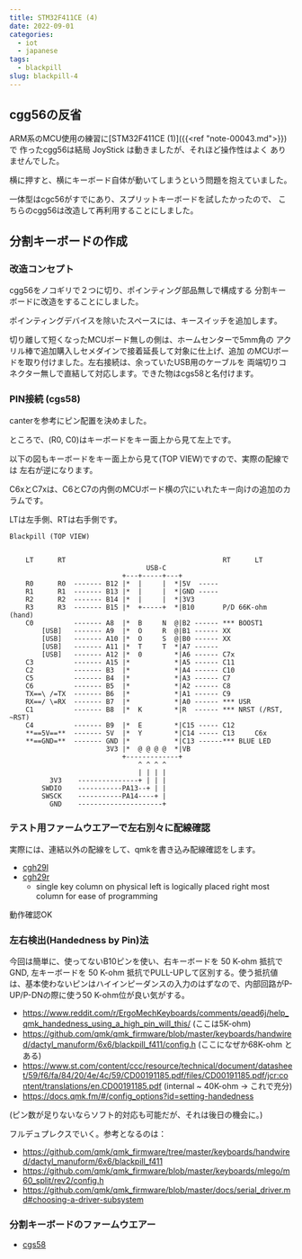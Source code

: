 ```yaml
---
title: STM32F411CE (4)
date: 2022-09-01
categories:
  - iot
  - japanese
tags:
  - blackpill
slug: blackpill-4
---
```


## cgg56の反省

ARM系のMCU使用の練習に[STM32F411CE (1)]({{<ref "note-00043.md">}})で
作ったcgg56は結局 JoyStick は動きましたが、それほど操作性はよく
ありませんでした。

横に押すと、横にキーボード自体が動いてしまうという問題を抱えていました。

一体型はcgc56がすでにあり、スプリットキーボードを試したかったので、
こちらのcgg56は改造して再利用することにしました。

## 分割キーボードの作成

### 改造コンセプト

cgg56をノコギリで２つに切り、ポインティング部品無しで構成する
分割キーボードに改造をすることにしました。

ポインティングデバイスを除いたスペースには、キースイッチを追加します。

切り離して短くなったMCUボード無しの側は、ホームセンターで5mm角の
アクリル棒で追加購入しセメダインで接着延長して対象に仕上げ、追加
のMCUボードを取り付けました。左右接続は、余っていたUSB用のケーブルを
両端切りコネクター無しで直結して対応します。できた物はcgs58と名付けます。

### PIN接続 (cgs58)

canterを参考にピン配置を決めました。

ところで、(R0, C0)はキーボードをキー面上から見て左上です。

以下の図もキーボードをキー面上から見て(TOP VIEW)ですので、実際の配線では
左右が逆になります。

C6xとC7xは、C6とC7の内側のMCUボード横の穴にいれたキー向けの追加のカラムです。

LTは左手側、RTは右手側です。

```
Blackpill (TOP VIEW)


    LT      RT                                       RT      LT
                                  USB-C
                            +---+-----+---+
    R0      R0  ------- B12 |*  |     |  *|5V  -----
    R1      R1  ------- B13 |*  |     |  *|GND -----
    R2      R2  ------- B14 |*  |     |  *|3V3
    R3      R3  ------- B15 |*  +-----+  *|B10       P/D 66K-ohm (hand)
    C0          ------- A8  |*  B     N  @|B2 ------ *** BOOST1
        [USB]   ------- A9  |*  O     R  @|B1 ------ XX
        [USB]   ------- A10 |*  O     S  @|B0 ------ XX
        [USB]   ------- A11 |*  T     T  *|A7 ------ 
        [USB]   ------- A12 |*  0        *|A6 ------ C7x
    C3          ------- A15 |*           *|A5 ------ C11  
    C2          ------- B3  |*           *|A4 ------ C10  
    C5          ------- B4  |*           *|A3 ------ C7 
    C6          ------- B5  |*           *|A2 ------ C8
    TX==\ /=TX  ------- B6  |*           *|A1 ------ C9 
    RX==/ \=RX  ------- B7  |*           *|A0 ------ *** USR
    C1          ------- B8  |*  K        *|R  ------ *** NRST (/RST, ~RST)
    C4          ------- B9  |*  E        *|C15 ----- C12
    **==5V==**  ------- 5V  |*  Y        *|C14 ----- C13     C6x
    **==GND=**  ------- GND |*           *|C13 ------*** BLUE LED
                        3V3 |*  @ @ @ @  *|VB
                            +-------------+
                                ^ ^ ^ ^
                                | | | |
          3V3    ---------------+ | | |
        SWDIO    -----------PA13--+ | |
        SWSCK    -----------PA14----+ |
          GND    ---------------------+
```

### テスト用ファームウエアーで左右別々に配線確認

実際には、連結以外の配線をして、qmkを書き込み配線確認をします。

* [cgh29l](https://github.com/osamuaoki/qmk_firmware/tree/osamu1/keyboards/cgh29l)
* [cgh29r](https://github.com/osamuaoki/qmk_firmware/tree/osamu1/keyboards/cgh29r)
  * single key column on physical left is logically placed right most
    column for ease of programming

動作確認OK

### 左右検出(Handedness by Pin)法

今回は簡単に、使ってないB10ピンを使い、右キーボードを 50 K-ohm 抵抗でGND, 左キーボードを 50 K-ohm 抵抗でPULL-UPして区別する。使う抵抗値は、基本使わないピンはハイインピーダンスの入力のはずなので、内部回路がP-UP/P-DNの際に使う50
K-ohm位が良い気がする。

* https://www.reddit.com/r/ErgoMechKeyboards/comments/qead6j/help_qmk_handedness_using_a_high_pin_will_this/ (ここは5K-ohm)
* https://github.com/qmk/qmk_firmware/blob/master/keyboards/handwired/dactyl_manuform/6x6/blackpill_f411/config.h (ここになぜか68K-ohm とある)
* https://www.st.com/content/ccc/resource/technical/document/datasheet/59/f6/fa/84/20/4e/4c/59/CD00191185.pdf/files/CD00191185.pdf/jcr:content/translations/en.CD00191185.pdf
  (internal ~ 40K-ohm -> これで充分)
* https://docs.qmk.fm/#/config_options?id=setting-handedness

(ピン数が足りないならソフト的対応も可能だが、それは後日の機会に。)

フルデュプレクスでいく。参考となるのは：

* https://github.com/qmk/qmk_firmware/tree/master/keyboards/handwired/dactyl_manuform/6x6/blackpill_f411
* https://github.com/qmk/qmk_firmware/blob/master/keyboards/mlego/m60_split/rev2/config.h
* https://github.com/qmk/qmk_firmware/blob/master/docs/serial_driver.md#choosing-a-driver-subsystem

### 分割キーボードのファームウエアー

* [cgs58](https://github.com/osamuaoki/qmk_firmware/tree/osamu1/keyboards/cgs58)


<!-- vim: se ai tw=79: -->

